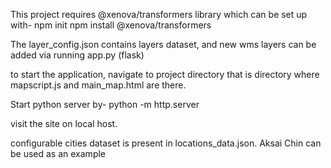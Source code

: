 This project requires @xenova/transformers library which can be set up with-
npm init
npm install @xenova/transformers

The layer_config.json contains layers dataset, and new wms layers can be added via running app.py (flask)

to start the application, navigate to project directory that is directory where mapscript.js and main_map.html are there.

Start python server by-
python -m http.server

visit the site on local host.

configurable cities dataset is present in locations_data.json.
Aksai Chin can be used as an example
